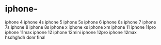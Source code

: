 # iphone-
iphone 4
iphone 4s
iphone 5
iphone 5s
iphone 6
iphone 6s
iphone 7
iphone 7s
iphone 8 
iphone 8s
iphone x
iphone xs
iphone xm
iphone 11
iphone 11pro
iphone 11max
iphone 12
iphone 12mini
iphone 12pro
iphone 12max
hsdhghdh
donr 
final
